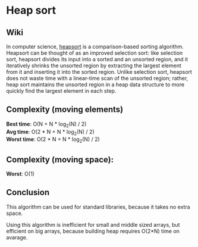 # Heap sort

## Wiki

In computer science, [heapsort](https://en.wikipedia.org/wiki/Heapsort) is a comparison-based sorting algorithm. Heapsort can be thought of as an improved selection sort: like selection sort, heapsort divides its input into a sorted and an unsorted region, and it iteratively shrinks the unsorted region by extracting the largest element from it and inserting it into the sorted region. Unlike selection sort, heapsort does not waste time with a linear-time scan of the unsorted region; rather, heap sort maintains the unsorted region in a heap data structure to more quickly find the largest element in each step.

## Complexity (moving elements)

**Best time**: O(N + N \* log<sub>2</sub>(N) / 2)<br/>
**Avg time**: O(2 \* N + N \* log<sub>2</sub>(N) / 2)<br/>
**Worst time**: O(2 \* N + N \* log<sub>2</sub>(N) / 2)<br/>

## Complexity (moving space):

**Worst**: O(1)

## Conclusion

This algorithm can be used for standard libraries, because it takes no extra space.

Using this algorithm is inefficient for small and middle sized arrays, but efficient on big arrays, because building heap requires O(2\*N) time on avarage.

